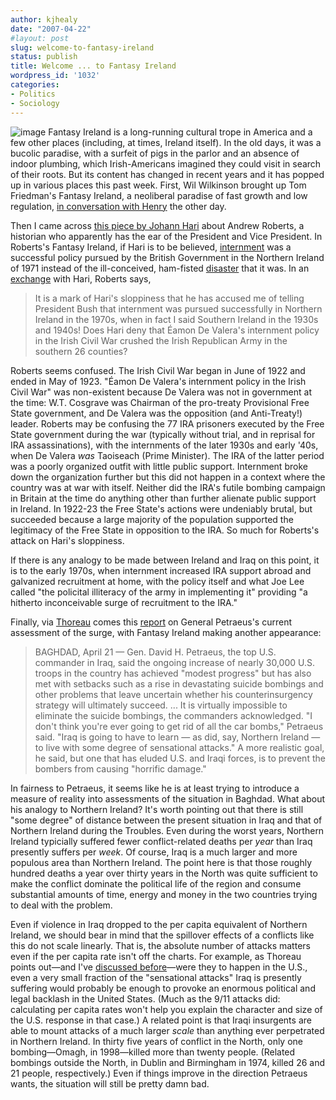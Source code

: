 ```yaml
---
author: kjhealy
date: "2007-04-22"
#layout: post
slug: welcome-to-fantasy-ireland
status: publish
title: Welcome ... to Fantasy Ireland
wordpress_id: '1032'
categories:
- Politics
- Sociology
---
```


![image](http://www.kieranhealy.org/files/misc/fisland.jpg) Fantasy Ireland is a long-running cultural trope in America and a few other places (including, at times, Ireland itself). In the old days, it was a bucolic paradise, with a surfeit of pigs in the parlor and an absence of indoor plumbing, which Irish-Americans imagined they could visit in search of their roots. But its content has changed in recent years and it has popped up in various places this past week. First, Wil Wilkinson brought up Tom Friedman's Fantasy Ireland, a neoliberal paradise of fast growth and low regulation, [in conversation with Henry](http://bloggingheads.tv/video.php?id=247&cid=1324) the other day.

Then I came across [this piece by Johann Hari](https://ssl.tnr.com/p/docsub.mhtml?i=20070423&s=hari042307) about Andrew Roberts, a historian who apparently has the ear of the President and Vice President. In Roberts's Fantasy Ireland, if Hari is to be believed, [internment](http://news.bbc.co.uk/onthisday/hi/dates/stories/august/9/newsid_4071000/4071849.stm) was a successful policy pursued by the British Government in the Northern Ireland of 1971 instead of the ill-conceived, ham-fisted [disaster](http://cain.ulst.ac.uk/events/intern/sum.htm) that it was. In an [exchange](http://www.tnr.com/doc.mhtml?i=w070416&s=hariroberts041707) with Hari, Roberts says,

> It is a mark of Hari's sloppiness that he has accused me of telling President Bush that internment was pursued successfully in Northern Ireland in the 1970s, when in fact I said Southern Ireland in the 1930s and 1940s! Does Hari deny that Éamon De Valera's internment policy in the Irish Civil War crushed the Irish Republican Army in the southern 26 counties?

Roberts seems confused. The Irish Civil War began in June of 1922 and ended in May of 1923. "Éamon De Valera's internment policy in the Irish Civil War" was non-existent because De Valera was not in government at the time: W.T. Cosgrave was Chairman of the pro-treaty Provisional Free State government, and De Valera was the opposition (and Anti-Treaty!) leader. Roberts may be confusing the 77 IRA prisoners executed by the Free State government during the war (typically without trial, and in reprisal for IRA assassinations), with the internments of the later 1930s and early '40s, when De Valera *was* Taoiseach (Prime Minister). The IRA of the latter period was a poorly organized outfit with little public support. Internment broke down the organization further but this did not happen in a context where the country was at war with itself. Neither did the IRA's futile bombing campaign in Britain at the time do anything other than further alienate public support in Ireland. In 1922-23 the Free State's actions were undeniably brutal, but succeeded because a large majority of the population supported the legitimacy of the Free State in opposition to the IRA. So much for Roberts's attack on Hari's sloppiness.

If there is any analogy to be made between Ireland and Iraq on this point, it is to the early 1970s, when internment increased IRA support abroad and galvanized recruitment at home, with the policy itself and what Joe Lee called "the policital illiteracy of the army in implementing it" providing "a hitherto inconceivable surge of recruitment to the IRA."

Finally, via [Thoreau](http://highclearing.com/index.php/archives/2007/04/22/6278) comes this [report](http://www.washingtonpost.com/wp-dyn/content/article/2007/04/21/AR2007042101471.html?hpid=topnews) on General Petraeus's current assessment of the surge, with Fantasy Ireland making another appearance:

> BAGHDAD, April 21 — Gen. David H. Petraeus, the top U.S. commander in Iraq, said the ongoing increase of nearly 30,000 U.S. troops in the country has achieved "modest progress" but has also met with setbacks such as a rise in devastating suicide bombings and other problems that leave uncertain whether his counterinsurgency strategy will ultimately succeed. ... It is virtually impossible to eliminate the suicide bombings, the commanders acknowledged. "I don't think you're ever going to get rid of all the car bombs," Petraeus said. "Iraq is going to have to learn — as did, say, Northern Ireland — to live with some degree of sensational attacks." A more realistic goal, he said, but one that has eluded U.S. and Iraqi forces, is to prevent the bombers from causing "horrific damage."

In fairness to Petraeus, it seems like he is at least trying to introduce a measure of reality into assessments of the situation in Baghdad. What about his analogy to Northern Ireland? It's worth pointing out that there is still "some degree" of distance between the present situation in Iraq and that of Northern Ireland during the Troubles. Even during the worst years, Northern Ireland typicially suffered fewer conflict-related deaths per *year* than Iraq presently suffers per *week*. Of course, Iraq is a much larger and more populous area than Northern Ireland. The point here is that those roughly hundred deaths a year over thirty years in the North was quite sufficient to make the conflict dominate the political life of the region and consume substantial amounts of time, energy and money in the two countries trying to deal with the problem.

Even if violence in Iraq dropped to the per capita equivalent of Northern Ireland, we should bear in mind that the spillover effects of a conflicts like this do not scale linearly. That is, the absolute number of attacks matters even if the per capita rate isn't off the charts. For example, as Thoreau points out—and I've [discussed before](http://crookedtimber.org/2007/02/27/mostly-harmless/)—were they to happen in the U.S., even a very small fraction of the "sensational attacks" Iraq is presently suffering would probably be enough to provoke an enormous political and legal backlash in the United States. (Much as the 9/11 attacks did: calculating per capita rates won't help you explain the character and size of the U.S. response in that case.) A related point is that Iraqi insurgents are able to mount attacks of a much larger *scale* than anything ever perpetrated in Northern Ireland. In thirty five years of conflict in the North, only one bombing—Omagh, in 1998—killed more than twenty people. (Related bombings outside the North, in Dublin and Birmingham in 1974, killed 26 and 21 people, respectively.) Even if things improve in the direction Petraeus wants, the situation will still be pretty damn bad.
